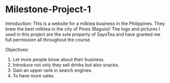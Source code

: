 # Milestone-Project-1
Introduction:
  This is a website for a milktea business in the Philippines. They brew the best milktea in the city of Pines (Baguio)! 
  The logo and pictures I used in this project are the sole property of SayoTea and have granted me full permission all 
  throughout the course. 

 Objectives:
  1. Let more people know about their business. 
  2. Introduce not only they sell drinks but also snacks. 
  3. Gain an upper rank in search engines.
  4. To have more sales. 
